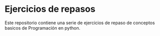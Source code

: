 # Ejercicios de repasos
Este repositorio contiene una serie de ejercicios de repaso de conceptos basicos de Programación  en python.